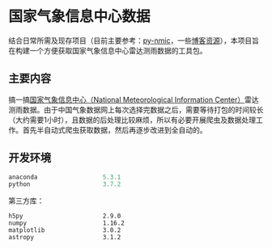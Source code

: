 # 国家气象信息中心数据

结合日常所需及现存项目（目前主要参考：[py-nmic](https://github.com/Mo-Dabao/pyNMIC)，一些[博客资源](https://blog.csdn.net/qq_21567935/article/details/88828112)），本项目旨在构建一个方便获取国家气象信息中心雷达测雨数据的工具包。

## 主要内容

搞一搞[国家气象信息中心（National Meteorological Information Center）](https://data.cma.cn/)雷达测雨数据。由于中国气象数据网上每次选择完数据之后，需要等待打包的时间较长（大约需要1小时），且数据的后处理比较麻烦，所以有必要开展爬虫及数据处理工作。首先半自动式爬虫获取数据，然后再逐步改进到全自动的。

## 开发环境

``` python
anaconda                  5.3.1
python                    3.7.2
```

第三方库：

``` python库
h5py                      2.9.0
numpy                     1.16.2
matplotlib                3.0.2
astropy                   3.1.2
```

